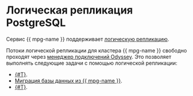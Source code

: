 # Логическая репликация PostgreSQL

Сервис {{ mpg-name }} поддерживает [логическую репликацию](https://www.postgresql.org/docs/current/logical-replication.html).

Потоки логической репликации для кластера {{ mpg-name }} свободно проходят через [менеджер подключений Odyssey](../../managed-postgresql/concepts/pooling.md). Это позволяет выполнять следующие задачи с помощью логической репликации:

* [{#T}](../../managed-postgresql/tutorials/data-migration.md).
* [Миграция базы данных из {{ mpg-name }}](../../managed-postgresql/tutorials/outbound-replication.md).
* [{#T}](../../managed-postgresql/operations/logical-replica-from-rds.md).
